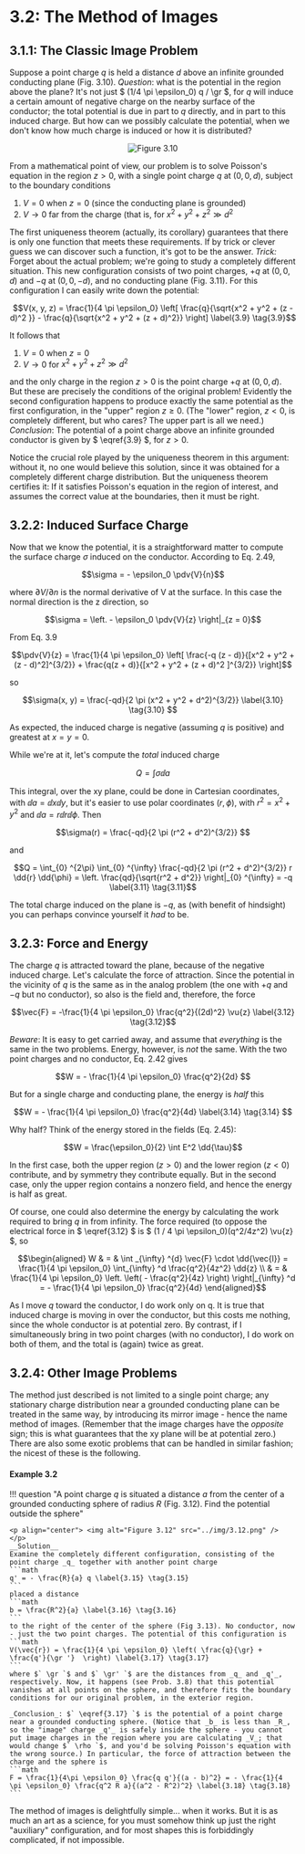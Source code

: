 # 3.2: The Method of Images

## 3.1.1: The Classic Image Problem

Suppose a point charge _q_ is held a distance _d_ above an infinite grounded conducting plane (Fig. 3.10). _Question_: what is the potential in the region above the plane? It's not just $` (1/4 \pi \epsilon_0) q / \gr `$, for _q_ will induce a certain amount of negative charge on the nearby surface of the conductor; the total potential is due in part to _q_ directly, and in part to this induced charge. But how can we possibly calculate the potential, when we don't know how much charge is induced or how it is distributed?

<p align="center"> <img alt="Figure 3.10" src="../img/3.10.png" /> </p>

From a mathematical point of view, our problem is to solve Poisson's equation in the region $` z > 0 `$, with a single point charge _q_ at $` (0, 0, d) `$, subject to the boundary conditions

1. $` V = 0 `$ when $` z = 0 `$ (since the conducting plane is grounded)
2. $` V \rightarrow 0 `$ far from the charge (that is, for $` x^2 + y^2 + z^2 \gg d^2 `$ 

The first uniqueness theorem (actually, its corollary) guarantees that there is only one function that meets these requirements. If by trick or clever guess we can discover such a function, it's got to be the answer.
_Trick:_ Forget about the actual problem; we're going to study a completely different situation. This new configuration consists of two point charges, $` +q `$  at $` (0, 0, d) `$  and $` -q `$  at $` (0, 0, -d) `$, and no conducting plane (Fig. 3.11). For this configuration I can easily write down the potential:
```math
V(x, y, z) = \frac{1}{4 \pi \epsilon_0} \left[ \frac{q}{\sqrt{x^2 + y^2 + (z - d)^2 }} - \frac{q}{\sqrt{x^2 + y^2 + (z + d)^2}} \right] \label{3.9} \tag{3.9}
```
It follows that

1. $` V = 0 `$ when $` z = 0 `$ 
2. $` V \rightarrow 0 `$ for $` x^2 + y^2 + z^2 \gg d^2 `$ 

and the only charge in the region $` z > 0 `$ is the point charge $` +q `$  at $` (0, 0, d) `$. But these are precisely the conditions of the original problem! Evidently the second configuration happens to produce exactly the same potential as the first configuration, in the "upper" region $` z \geq 0 `$. (The "lower" region, $` z < 0 `$, is completely different, but who cares? The upper part is all we need.) _Conclusion_: The potential of a point charge above an infinite grounded conductor is given by $` \eqref{3.9} `$, for $` z > 0 `$.

Notice the crucial role played by the uniqueness theorem in this argument: without it, no one would believe this solution, since it was obtained for a completely different charge distribution. But the uniqueness theorem certifies it: If it satisfies Poisson's equation in the region of interest, and assumes the correct value at the boundaries, then it must be right.

## 3.2.2: Induced Surface Charge

Now that we know the potential, it is a straightforward matter to compute the surface charge $` \sigma `$ induced on the conductor. According to Eq. 2.49,
```math
\sigma = - \epsilon_0 \pdv{V}{n}
```
where $` \partial V / \partial n `$ is the normal derivative of V at the surface. In this case the normal direction is the z direction, so
```math
\sigma =  \left. - \epsilon_0 \pdv{V}{z} \right|_{z = 0}
```
From Eq. 3.9
```math
\pdv{V}{z} = \frac{1}{4 \pi \epsilon_0} \left[ \frac{-q (z - d)}{[x^2 + y^2 + (z - d)^2]^{3/2}} + \frac{q(z + d)}{[x^2 + y^2 + (z + d)^2 ]^{3/2}} \right]
```
so
```math
\sigma(x, y) = \frac{-qd}{2 \pi (x^2 + y^2 + d^2)^{3/2}} \label{3.10} \tag{3.10} 
```
As expected, the induced charge is negative (assuming _q_ is positive) and greatest at $` x = y = 0 `$.

While we're at it, let's compute the _total_ induced charge
```math
Q = \int \sigma \dd{a}
```
This integral, over the xy plane, could be done in Cartesian coordinates, with $` \dd{a} = \dd{x} \dd{y} `$, but it's easier to use polar coordinates $` (r, \phi) `$, with $` r^2 = x^2 + y^2 `$ and $` \dd{a} = r \dd{r} \dd{\phi} `$. Then
```math
\sigma(r) = \frac{-qd}{2 \pi (r^2 + d^2)^{3/2}} 
```
and
```math
Q = \int_{0} ^{2\pi} \int_{0} ^{\infty}  \frac{-qd}{2 \pi (r^2 + d^2)^{3/2}} r \dd{r} \dd{\phi} = \left. \frac{qd}{\sqrt{r^2 + d^2}} \right|_{0} ^{\infty} = -q \label{3.11} \tag{3.11}
```

The total charge induced on the plane is $` -q `$, as (with benefit of hindsight) you can perhaps convince yourself it _had_ to be.

## 3.2.3: Force and Energy

The charge $` q `$ is attracted toward the plane, because of the negative induced charge. Let's calculate the force of attraction. Since the potential in the vicinity of $` q `$ is the same as in the analog problem (the one with $` +q `$  and $` -q `$ but no conductor), so also is the field and, therefore, the force
```math
\vec{F} = -\frac{1}{4 \pi \epsilon_0} \frac{q^2}{(2d)^2} \vu{z} \label{3.12} \tag{3.12}
```

_Beware_: It is easy to get carried away, and assume that _everything_ is the same in the two problems. Energy, however, is _not_ the same. With the two point charges and no conductor, Eq. 2.42 gives
```math
W = - \frac{1}{4 \pi \epsilon_0} \frac{q^2}{2d} 
```
But for a single charge and conducting plane, the energy is _half_ this
```math
W = - \frac{1}{4 \pi \epsilon_0} \frac{q^2}{4d} \label{3.14} \tag{3.14} 
```
Why half? Think of the energy stored in the fields (Eq. 2.45):
```math
W = \frac{\epsilon_0}{2} \int E^2 \dd{\tau}
```
In the first case, both the upper region $` (z > 0) `$ and the lower region $` (z < 0) `$ contribute, and by symmetry they contribute equally. But in the second case, only the upper region contains a nonzero field, and hence the energy is half as great.

Of course, one could also determine the energy by calculating the work required to bring $` q `$ in from infinity. The force required (to oppose the electrical force in $` \eqref{3.12} `$ is $` (1 / 4 \pi \epsilon_0)(q^2/4z^2) \vu{z} `$, so
```math
\begin{aligned}
W & = & \int _{\infty} ^{d} \vec{F} \cdot \dd{\vec{l}} = \frac{1}{4 \pi \epsilon_0} \int_{\infty} ^d \frac{q^2}{4z^2} \dd{z} \\
 & = & \frac{1}{4 \pi \epsilon_0} \left. \left( - \frac{q^2}{4z}  \right) \right|_{\infty} ^d = - \frac{1}{4 \pi \epsilon_0} \frac{q^2}{4d} 
\end{aligned}
``` 
As I move $` q `$ toward the conductor, I do work only on q. It is true that induced charge is moving in over the conductor, but this costs me nothing, since the whole conductor is at potential zero. By contrast, if I simultaneously bring in two point charges (with no conductor), I do work on both of them, and the total is (again) twice as great.

## 3.2.4: Other Image Problems

The method just described is not limited to a single point charge; any stationary charge distribution near a grounded conducting plane can be treated in the same way, by introducing its mirror image - hence the name method of images. (Remember that the image charges have the _opposite_ sign; this is what guarantees that the xy plane will be at potential zero.) There are also some exotic problems that can be handled in similar fashion; the nicest of these is the following.

#### Example 3.2

!!! question "A point charge _q_ is situated a distance _a_ from the center of a grounded conducting sphere of radius _R_ (Fig. 3.12). Find the potential outside the sphere"

    <p align="center"> <img alt="Figure 3.12" src="../img/3.12.png" /> </p>
    __Solution__
    Examine the completely different configuration, consisting of the point charge _q_ together with another point charge
    ```math
    q' = - \frac{R}{a} q \label{3.15} \tag{3.15}
    ```
    placed a distance
    ```math
    b = \frac{R^2}{a} \label{3.16} \tag{3.16}
    ```
    to the right of the center of the sphere (Fig 3.13). No conductor, now - just the two point charges. The potential of this configuration is
    ```math
    V(\vec{r}) = \frac{1}{4 \pi \epsilon_0} \left( \frac{q}{\gr} + \frac{q'}{\gr '}  \right) \label{3.17} \tag{3.17}
    ```
    where $` \gr `$ and $` \gr' `$ are the distances from _q_ and _q'_, respectively. Now, it happens (see Prob. 3.8) that this potential vanishes at all points on the sphere, and therefore fits the boundary conditions for our original problem, in the exterior region.

    _Conclusion_: $` \eqref{3.17} `$ is the potential of a point charge near a grounded conducting sphere. (Notice that _b_ is less than _R_, so the "image" charge _q'_ is safely inside the sphere - you cannot put image charges in the region where you are calculating _V_; that would change $` \rho `$, and you'd be solving Poisson's equation with the wrong source.) In particular, the force of attraction between the charge and the sphere is
    ```math
    F = \frac{1}{4\pi \epsilon_0} \frac{q q'}{(a - b)^2} = - \frac{1}{4 \pi \epsilon_0} \frac{q^2 R a}{(a^2 - R^2)^2} \label{3.18} \tag{3.18}  
    ```

The method of images is delightfully simple... when it works. But it is as much an art as a science, for you must somehow think up just the right "auxiliary" configuration, and for most shapes this is forbiddingly complicated, if not impossible.

